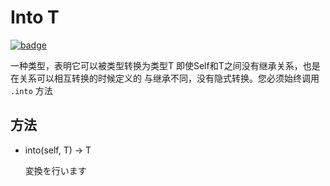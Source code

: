# Into T

[![badge](https://img.shields.io/endpoint.svg?url=https%3A%2F%2Fgezf7g7pd5.execute-api.ap-northeast-1.amazonaws.com%2Fdefault%2Fsource_up_to_date%3Fowner%3Derg-lang%26repos%3Derg%26ref%3Dmain%26path%3Ddoc/EN/API/types/traits/Into.md%26commit_hash%3Dd15cbbf7b33df0f78a575cff9679d84c36ea3ab1)](https://gezf7g7pd5.execute-api.ap-northeast-1.amazonaws.com/default/source_up_to_date?owner=erg-lang&repos=erg&ref=main&path=doc/EN/API/types/traits/Into.md&commit_hash=d15cbbf7b33df0f78a575cff9679d84c36ea3ab1)

一种类型，表明它可以被类型转换为类型T
即使Self和T之间没有继承关系，也是在关系可以相互转换的时候定义的
与继承不同，没有隐式转换。您必须始终调用 `.into` 方法

## 方法

* into(self, T) -> T

  変換を行います
